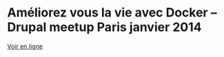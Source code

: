 # Améliorez vous la vie avec Docker – Drupal meetup Paris janvier 2014

[Voir en ligne](http://jolicode.github.io/docker-drupal-meetup-conf)
